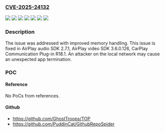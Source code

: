 ### [CVE-2025-24132](https://cve.mitre.org/cgi-bin/cvename.cgi?name=CVE-2025-24132)
![](https://img.shields.io/static/v1?label=Product&message=AirPlay%20audio%20SDK&color=blue)
![](https://img.shields.io/static/v1?label=Product&message=AirPlay%20video%20SDK&color=blue)
![](https://img.shields.io/static/v1?label=Product&message=CarPlay%20Communication%20Plug-in&color=blue)
![](https://img.shields.io/static/v1?label=Version&message=unspecified%3C%202.7.1%20&color=brighgreen)
![](https://img.shields.io/static/v1?label=Version&message=unspecified%3C%203.6.0.126%20&color=brighgreen)
![](https://img.shields.io/static/v1?label=Version&message=unspecified%3C%20R18.1%20&color=brighgreen)
![](https://img.shields.io/static/v1?label=Vulnerability&message=An%20attacker%20on%20the%20local%20network%20may%20cause%20an%20unexpected%20app%20termination&color=brighgreen)

### Description

The issue was addressed with improved memory handling. This issue is fixed in AirPlay audio SDK 2.7.1, AirPlay video SDK 3.6.0.126, CarPlay Communication Plug-in R18.1. An attacker on the local network may cause an unexpected app termination.

### POC

#### Reference
No PoCs from references.

#### Github
- https://github.com/GhostTroops/TOP
- https://github.com/PuddinCat/GithubRepoSpider

